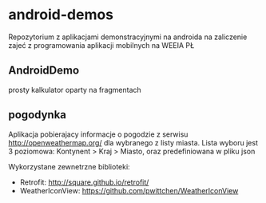 # android-demos

Repozytorium z aplikacjami demonstracyjnymi na androida na zaliczenie zajeć z programowania aplikacji mobilnych na WEEIA PŁ

## AndroidDemo
prosty kalkulator oparty na fragmentach

## pogodynka
Aplikacja pobierajacy informacje o pogodzie z serwisu http://openweathermap.org/ dla wybranego z listy miasta.
Lista wyboru jest 3 poziomowa: Kontynent > Kraj > Miasto, oraz predefiniowana w pliku json

Wykorzystane zewnetrzne biblioteki:
* Retrofit: http://square.github.io/retrofit/
* WeatherIconView: https://github.com/pwittchen/WeatherIconView
